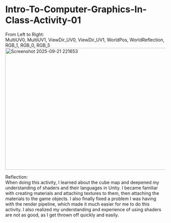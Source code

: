 # Intro-To-Computer-Graphics-In-Class-Activity-01

From Left to Right:  
MultiUV0,   MultiUV1, ViewDir_UV0, ViewDir_UV1, WorldPos, WorldReflection, RGB_1, RGB_0, RGB_5 
<img width="1168" height="382" alt="Screenshot 2025-09-21 221653" src="https://github.com/user-attachments/assets/7e000351-a379-4d95-bf70-c7b4e1541c05" />


Reflection:            
When doing this activity, I learned about the cube map and deepened my understanding of shaders and their languages in Unity. I became familiar with creating materials and attaching textures to them, then attaching the materials to the game objects. I also finally fixed a problem I was having with the render pipeline, which made it much easier for me to do this activity. I also realized my understanding and experience of using shaders are not as good, as I get thrown off quickly and easily. 
